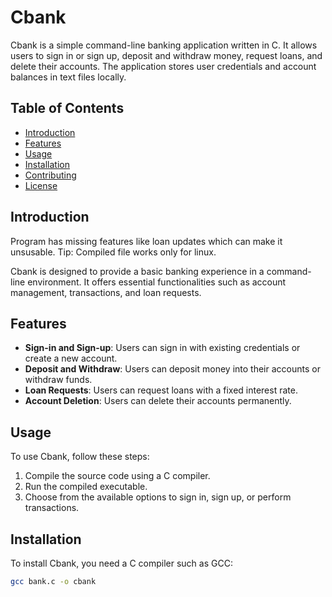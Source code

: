 # Cbank

Cbank is a simple command-line banking application written in C. It allows users to sign in or sign up, deposit and withdraw money, request loans, and delete their accounts. The application stores user credentials and account balances in text files locally.

## Table of Contents

- [Introduction](#introduction)
- [Features](#features)
- [Usage](#usage)
- [Installation](#installation)
- [Contributing](#contributing)
- [License](#license)

## Introduction
Program has missing features like loan updates which can make it unsusable.
Tip: Compiled file works only for linux.

Cbank is designed to provide a basic banking experience in a command-line environment. It offers essential functionalities such as account management, transactions, and loan requests.

## Features

- **Sign-in and Sign-up**: Users can sign in with existing credentials or create a new account.
- **Deposit and Withdraw**: Users can deposit money into their accounts or withdraw funds.
- **Loan Requests**: Users can request loans with a fixed interest rate.
- **Account Deletion**: Users can delete their accounts permanently.

## Usage

To use Cbank, follow these steps:

1. Compile the source code using a C compiler.
2. Run the compiled executable.
3. Choose from the available options to sign in, sign up, or perform transactions.

## Installation

To install Cbank, you need a C compiler such as GCC:

```bash
gcc bank.c -o cbank

